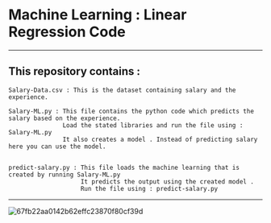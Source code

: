 # Machine Learning : Linear Regression Code 

 
 ***
 
 ## This repository contains :
 ```
 Salary-Data.csv : This is the dataset containing salary and the experience.
 
 ```
 
 ```
 Salary-ML.py : This file contains the python code which predicts the salary based on the experience.
                Load the stated libraries and run the file using : Salary-ML.py
                It also creates a model . Instead of predicting salary here you can use the model.
                
 
 ```

```
predict-salary.py : This file loads the machine learning that is created by running Salary-ML.py 
                    It predicts the output using the created model .
                    Run the file using : predict-salary.py 

```
 
***
![67fb22aa0142b62effc23870f80cf39d](https://images.app.goo.gl/6KMDyALtJapkDd8Y6)
 
